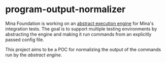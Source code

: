 # program-output-normalizer

Mina Foundation is working on an [abstract execution engine](https://github.com/MinaFoundation/mina/pull/35) for Mina's integration tests. The goal is to support multiple testing environments by abstracting the engine and making it run commands from an explicitly passed config file.

This project aims to be a POC for normalizing the output of the commands run by the _abstract engine_.
